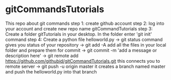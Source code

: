 # gitCommandsTutorials
This repo about git commands
step 1: create github account
step 2: log into your account and create new repo name gitCommandTutorials
step 3: Create a folder gitTutorials in your desktop. In the folder enter 'git init' command
step 4: Create a python file helloworld.py
        -> git status command gives you status of your repository
        -> git add -A add all the files in your local folder and prepare them for commit
        -> git commit -m 'add a message or description here'
        -> git remote add https://github.com/githubid/gitCommandTutorials.git this connects you to remote server
        -> git push -u origin master it creates a branch named master and push the helloworld.py into that branch
